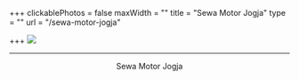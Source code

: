 +++
clickablePhotos = false
maxWidth = ""
title = "Sewa Motor Jogja"
type = ""
url = "/sewa-motor-jogja"

+++
![](/uploads/fjimg_20191221_104723_1590363216544.jpg)

***
<center>Sewa Motor Jogja</center>